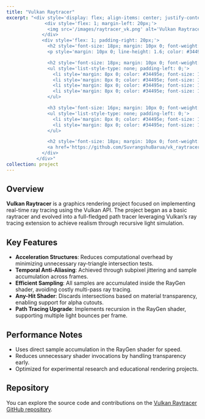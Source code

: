 ```yaml
---
title: "Vulkan Raytracer"
excerpt: "<div style='display: flex; align-items: center; justify-content: space-between; font-size: 14px; background: linear-gradient(135deg, #f5f7fa, #c3cfe2); padding: 20px; border-radius: 12px; box-shadow: 0 8px 16px rgba(0, 0, 0, 0.2);'>
              <div style='flex: 1; margin-left: 20px;'>
               <img src='/images/raytracer_vk.png' alt='Vulkan Raytracer' style='max-width: 80%; border-radius: 12px; box-shadow: 0 8px 16px rgba(0, 0, 0, 0.2); transition: transform 0.3s ease;'>
             </div>
             <div style='flex: 1; padding-right: 20px;'>
               <h2 style='font-size: 18px; margin: 10px 0; font-weight: bold; color: #2c3e50; text-transform: uppercase; letter-spacing: 1px;'>Overview</h2>
               <p style='margin: 10px 0; line-height: 1.6; color: #34495e; font-size: 14px;'>This project is a Vulkan-based raytracer that utilizes the <code>VK_KHR_ray_tracing_pipeline</code> extension. It implements real-time ray tracing with acceleration structures and features such as temporal anti-aliasing, any-hit shaders for transparency, and sample accumulation directly in the ray generation shader. It was later extended into a recursive path tracer for realistic lighting simulations.</p>

               <h2 style='font-size: 18px; margin: 10px 0; font-weight: bold; color: #2c3e50; text-transform: uppercase; letter-spacing: 1px;'>Key Features</h2>
               <ul style='list-style-type: none; padding-left: 0;'>
                 <li style='margin: 8px 0; color: #34495e; font-size: 14px;'><span style='color: #863ce7; font-weight: bold; margin-right: 8px;'>•</span> <b>Use of Acceleration Structure</b>: Efficient ray-triangle intersections using Vulkan's acceleration structures.</li>
                 <li style='margin: 8px 0; color: #34495e; font-size: 14px;'><span style='color: #863ce7; font-weight: bold; margin-right: 8px;'>•</span> <b>Temporal Anti-Aliasing</b>: Subpixel jitter with per-frame accumulation for smoother edges and better image quality.</li>
                 <li style='margin: 8px 0; color: #34495e; font-size: 14px;'><span style='color: #863ce7; font-weight: bold; margin-right: 8px;'>•</span> <b>Any-Hit Shader</b>: Supports alpha cutout and conditional intersection handling, useful for simulating transparent surfaces.</li>
                 <li style='margin: 8px 0; color: #34495e; font-size: 14px;'><span style='color: #863ce7; font-weight: bold; margin-right: 8px;'>•</span> <b>Recursive Path Tracing</b>: Path tracing implemented in the RayGen shader for optimal sample accumulation without excessive traceRay calls.</li>
               </ul>

               <h3 style='font-size: 16px; margin: 10px 0; font-weight: bold; color: #2c3e50; text-transform: uppercase;'>Performance Optimizations</h3>
               <ul style='list-style-type: none; padding-left: 0;'>
                 <li style='margin: 8px 0; color: #34495e; font-size: 14px;'><span style='color: #863ce7; font-weight: bold; margin-right: 8px;'>•</span> Sample accumulation done inside the RayGen shader loop to avoid performance-heavy multiple trace calls.</li>
                 <li style='margin: 8px 0; color: #34495e; font-size: 14px;'><span style='color: #863ce7; font-weight: bold; margin-right: 8px;'>•</span> Utilizes Vulkan's efficient memory handling and AS compaction to maintain responsiveness.</li>
               </ul>

               <h2 style='font-size: 18px; margin: 10px 0; font-weight: bold; color: #2c3e50; text-transform: uppercase; letter-spacing: 1px;'>Repository</h2>
               <a href='https://github.com/SuvrangshuBarua/vk_raytracer' style='text-decoration: none; color: #3498db; font-weight: bold; font-size: 14px; padding: 8px 16px; background: #ecf0f1; border-radius: 6px; display: inline-block; transition: background 0.3s ease;'>View on GitHub</a>
             </div>
           </div>"
collection: project
---
```


## Overview

**Vulkan Raytracer** is a graphics rendering project focused on implementing real-time ray tracing using the Vulkan API. The project began as a basic raytracer and evolved into a full-fledged path tracer leveraging Vulkan’s ray tracing extension to achieve realism through recursive light simulation.

## Key Features

- **Acceleration Structures**: Reduces computational overhead by minimizing unnecessary ray-triangle intersection tests.
- **Temporal Anti-Aliasing**: Achieved through subpixel jittering and sample accumulation across frames.
- **Efficient Sampling**: All samples are accumulated inside the RayGen shader, avoiding costly multi-pass ray tracing.
- **Any-Hit Shader**: Discards intersections based on material transparency, enabling support for alpha cutouts.
- **Path Tracing Upgrade**: Implements recursion in the RayGen shader, supporting multiple light bounces per frame.

## Performance Notes

- Uses direct sample accumulation in the RayGen shader for speed.
- Reduces unnecessary shader invocations by handling transparency early.
- Optimized for experimental research and educational rendering projects.

## Repository

You can explore the source code and contributions on the [Vulkan Raytracer GitHub repository](https://github.com/SuvrangshuBarua/vk_raytracer).

